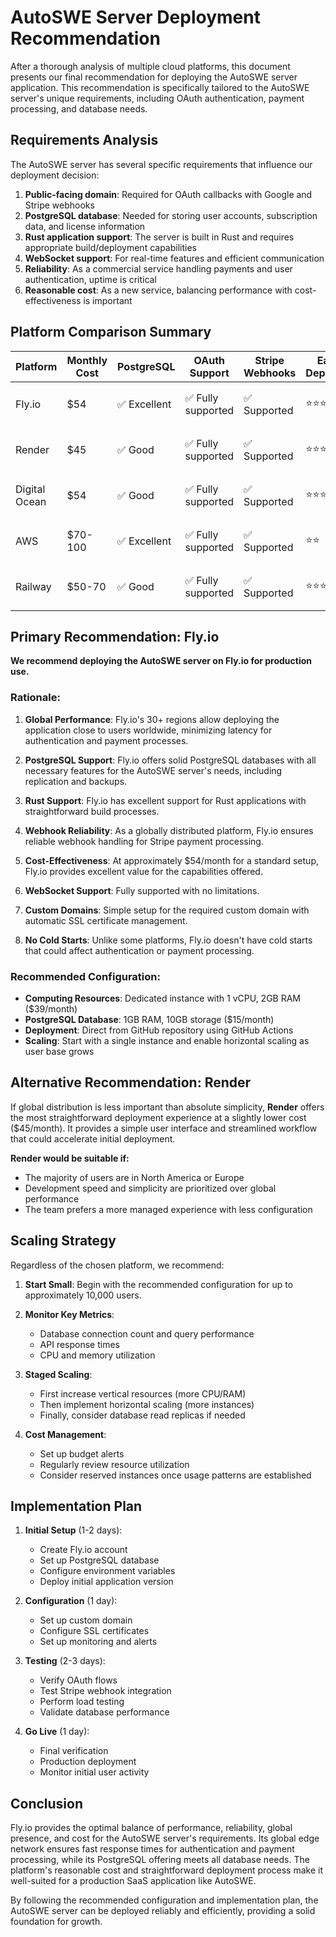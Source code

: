 # AutoSWE Server Deployment Recommendation

After a thorough analysis of multiple cloud platforms, this document presents our final recommendation for deploying the AutoSWE server application. This recommendation is specifically tailored to the AutoSWE server's unique requirements, including OAuth authentication, payment processing, and database needs.

## Requirements Analysis

The AutoSWE server has several specific requirements that influence our deployment decision:

1. **Public-facing domain**: Required for OAuth callbacks with Google and Stripe webhooks
2. **PostgreSQL database**: Needed for storing user accounts, subscription data, and license information
3. **Rust application support**: The server is built in Rust and requires appropriate build/deployment capabilities
4. **WebSocket support**: For real-time features and efficient communication
5. **Reliability**: As a commercial service handling payments and user authentication, uptime is critical
6. **Reasonable cost**: As a new service, balancing performance with cost-effectiveness is important

## Platform Comparison Summary

| Platform | Monthly Cost | PostgreSQL | OAuth Support | Stripe Webhooks | Ease of Deployment | Global Coverage |
|----------|--------------|------------|--------------|-----------------|-------------------|-----------------|
| Fly.io | $54 | ✅ Excellent | ✅ Fully supported | ✅ Supported | ⭐⭐⭐⭐ | ⭐⭐⭐⭐⭐ (30+ regions) |
| Render | $45 | ✅ Good | ✅ Fully supported | ✅ Supported | ⭐⭐⭐⭐⭐ | ⭐⭐⭐ (Limited regions) |
| Digital Ocean | $54 | ✅ Good | ✅ Fully supported | ✅ Supported | ⭐⭐⭐⭐ | ⭐⭐⭐⭐ (14 regions) |
| AWS | $70-100 | ✅ Excellent | ✅ Fully supported | ✅ Supported | ⭐⭐ | ⭐⭐⭐⭐⭐ (25+ regions) |
| Railway | $50-70 | ✅ Good | ✅ Fully supported | ✅ Supported | ⭐⭐⭐⭐⭐ | ⭐⭐⭐ (Limited regions) |

## Primary Recommendation: Fly.io

**We recommend deploying the AutoSWE server on Fly.io for production use.**

### Rationale:

1. **Global Performance**: Fly.io's 30+ regions allow deploying the application close to users worldwide, minimizing latency for authentication and payment processes.

2. **PostgreSQL Support**: Fly.io offers solid PostgreSQL databases with all necessary features for the AutoSWE server's needs, including replication and backups.

3. **Rust Support**: Fly.io has excellent support for Rust applications with straightforward build processes.

4. **Webhook Reliability**: As a globally distributed platform, Fly.io ensures reliable webhook handling for Stripe payment processing.

5. **Cost-Effectiveness**: At approximately $54/month for a standard setup, Fly.io provides excellent value for the capabilities offered.

6. **WebSocket Support**: Fully supported with no limitations.

7. **Custom Domains**: Simple setup for the required custom domain with automatic SSL certificate management.

8. **No Cold Starts**: Unlike some platforms, Fly.io doesn't have cold starts that could affect authentication or payment processing.

### Recommended Configuration:

- **Computing Resources**: Dedicated instance with 1 vCPU, 2GB RAM ($39/month)
- **PostgreSQL Database**: 1GB RAM, 10GB storage ($15/month)
- **Deployment**: Direct from GitHub repository using GitHub Actions
- **Scaling**: Start with a single instance and enable horizontal scaling as user base grows

## Alternative Recommendation: Render

If global distribution is less important than absolute simplicity, **Render** offers the most straightforward deployment experience at a slightly lower cost ($45/month). It provides a simple user interface and streamlined workflow that could accelerate initial deployment.

**Render would be suitable if:**
- The majority of users are in North America or Europe
- Development speed and simplicity are prioritized over global performance
- The team prefers a more managed experience with less configuration

## Scaling Strategy

Regardless of the chosen platform, we recommend:

1. **Start Small**: Begin with the recommended configuration for up to approximately 10,000 users.

2. **Monitor Key Metrics**:
   - Database connection count and query performance
   - API response times
   - CPU and memory utilization

3. **Staged Scaling**:
   - First increase vertical resources (more CPU/RAM)
   - Then implement horizontal scaling (more instances)
   - Finally, consider database read replicas if needed

4. **Cost Management**:
   - Set up budget alerts
   - Regularly review resource utilization
   - Consider reserved instances once usage patterns are established

## Implementation Plan

1. **Initial Setup** (1-2 days):
   - Create Fly.io account
   - Set up PostgreSQL database
   - Configure environment variables
   - Deploy initial application version

2. **Configuration** (1 day):
   - Set up custom domain
   - Configure SSL certificates
   - Set up monitoring and alerts

3. **Testing** (2-3 days):
   - Verify OAuth flows
   - Test Stripe webhook integration
   - Perform load testing
   - Validate database performance

4. **Go Live** (1 day):
   - Final verification
   - Production deployment
   - Monitor initial user activity

## Conclusion

Fly.io provides the optimal balance of performance, reliability, global presence, and cost for the AutoSWE server's requirements. Its global edge network ensures fast response times for authentication and payment processing, while its PostgreSQL offering meets all database needs. The platform's reasonable cost and straightforward deployment process make it well-suited for a production SaaS application like AutoSWE.

By following the recommended configuration and implementation plan, the AutoSWE server can be deployed reliably and efficiently, providing a solid foundation for growth.